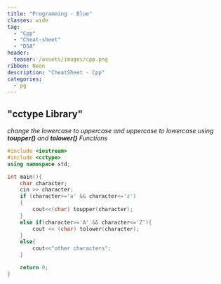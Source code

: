 ```yaml
---
title: "Programming - Blue"
classes: wide
tag: 
  - "Cpp"
  - "Cheat-sheet"
  - "DSA"
header:
  teaser: /assets/images/cpp.png
ribbon: Neon
description: "CheatSheet - Cpp"
categories:
  - pg
---
```


## "cctype Library"

*change the lowercase to uppercase and uppercase to lowercase using **toupper()** and **tolower()** Functions*

``` cpp
#include <iostream>
#include <cctype>
using namespace std;

int main(){
	char character;
	cin >> character;
	if (character>='a' && character<='z')
	{
		cout<<(char) toupper(character);
	}
	else if(character>='A' && character<='Z'){
		cout << (char) tolower(character);
	}
	else{
		cout<<"other characters";
	}

	return 0;
}
```
